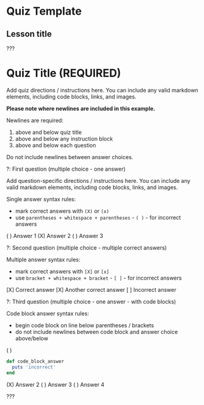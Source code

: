 # Quiz Template

## Lesson title

???

# Quiz Title (REQUIRED)

Add quiz directions / instructions here. You can include any valid markdown elements, including code blocks, links, and images.

**Please note where newlines are included in this example.**

Newlines are required:
  1. above and below quiz title
  2. above and below any instruction block
  3. above and below each question

Do not include newlines between answer choices.

?: First question (multiple choice - one answer)

Add question-specific directions / instructions here. You can include any valid markdown elements, including code blocks, links, and images.

Single answer syntax rules:
  - mark correct answers with `(X)` or `(x)`
  - use `parentheses + whitespace + parentheses` - `( )` - for incorrect answers

( ) Answer 1
(X) Answer 2
( ) Answer 3

?: Second question (multiple choice - multiple correct answers)

Multiple answer syntax rules:
  - mark correct answers with `[X]` or `[x]`
  - use `bracket + whitespace + bracket` - `[ ]` - for incorrect answers

[X] Correct answer
[X] Another correct answer
[ ] Incorrect answer

?: Third question (multiple choice - one answer - with code blocks)

Code block answer syntax rules:
  - begin code block on line below parentheses / brackets
  - do not include newlines between code block and answer choice above/below

( )
```ruby
def code_block_answer
  puts 'incorrect'
end
```
(X) Answer 2
( ) Answer 3
( ) Answer 4

???
